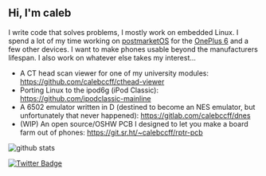 ## Hi, I'm caleb

I write code that solves problems, I mostly work on embedded Linux. I spend a lot of my time working on [postmarketOS](https://postmarketos.org) for the [OnePlus 6](https://github.com/calebccff/pmos-oneplus6) and a few other devices. I want to make phones usable beyond the manufacturers lifespan. I also work on whatever else takes my interest...

* A CT head scan viewer for one of my university modules: https://github.com/calebccff/cthead-viewer
* Porting Linux to the ipod6g (iPod Classic): https://github.com/ipodclassic-mainline
* A 6502 emulator written in D (destined to become an NES emulator, but unfortunately that never happened): https://gitlab.com/calebccff/dnes
* (WIP) An open source/OSHW PCB I designed to let you make a board farm out of phones: https://git.sr.ht/~calebccff/rptr-pcb

![github stats](https://github-readme-stats.vercel.app/api?username=calebccff&show_icons=true&theme=dark)

[![Twitter Badge](https://img.shields.io/badge/-Twitter-1ca0f1?style=flat-square&labelColor=1ca0f1&logo=twitter&logoColor=white&link=https://twitter.com/calebccff)](https://twitter.com/calebccff)
